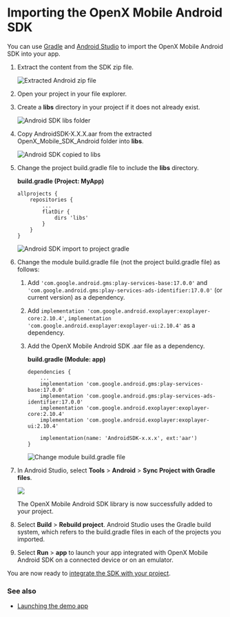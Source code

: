 
Importing the OpenX Mobile Android SDK
======================================

You can use
[Gradle](https://developer.android.com/tools/building/plugin-for-gradle.html)
and [Android
Studio](http://developer.android.com/tools/studio/index.html) to import
the OpenX Mobile Android SDK into your app.

1.  Extract the content from the SDK zip file.

    ![Extracted Android zip
    file](res/android-importing-extract.png "Extracted Android zip file")

2.  Open your project in your file explorer.
3.  Create a **libs** directory in your project if it does not already
    exist.

    ![Android SDK libs
    folder](res/android-importing-libs.png "Android SDK libs folder")

4.  Copy AndroidSDK-X.X.X.aar from the extracted
    OpenX\_Mobile\_SDK\_Android folder into **libs**.

    ![Android SDK copied to
    libs](res/android-importing-libs2.png "Android SDK copied to libs")

5.  Change the project build.gradle file to include the **libs**
    directory.

    **build.gradle (Project: MyApp)**

        allprojects {
            repositories {
                ...
                flatDir {
                    dirs 'libs'
                }
            }
        }
                    

    ![Android SDK import to project gradle](res/android-importing-project-gradle.png "Android SDK import to project gradle")

6.  Change the module build.gradle file (not the project build.gradle
    file) as follows:
    1.  Add `'com.google.android.gms:play-services-base:17.0.0'` and `'com.google.android.gms:play-services-ads-identifier:17.0.0'` (or current version) as a dependency.
    
    2. Add `implementation 'com.google.android.exoplayer:exoplayer-core:2.10.4'`, `implementation 'com.google.android.exoplayer:exoplayer-ui:2.10.4'` as a dependency.

    3.  Add the OpenX Mobile Android SDK .aar file as a dependency.

        **build.gradle (Module: app)**

            dependencies {
                ...
                implementation 'com.google.android.gms:play-services-base:17.0.0'
                implementation 'com.google.android.gms:play-services-ads-identifier:17.0.0'
                implementation 'com.google.android.exoplayer:exoplayer-core:2.10.4'
                implementation 'com.google.android.exoplayer:exoplayer-ui:2.10.4'
           
                implementation(name: 'AndroidSDK-x.x.x', ext:'aar')
            }
                        

        ![Change module build.gradle file](res/android-importing-module-gradle.png "Change module build.gradle file")

7.  In Android Studio, select **Tools** \> **Android** \> **Sync Project
    with Gradle files**.

    ![](res/android_sdk_demo_app_sync_project_with_gradle.png)

    The OpenX Mobile Android SDK library is now successfully added to
    your project.

8.  Select **Build** \> **Rebuild project**. Android Studio uses the
    Gradle build system, which refers to the build.gradle files in each
    of the projects you imported.
    
9.  Select **Run** \> **app** to launch your app integrated with OpenX
    Mobile Android SDK on a connected device or on an emulator.

You are now ready to [integrate the SDK with your
project](android-sdk-integration.md).

### See also 

-   [Launching the demo app](android-sdk-demo-app-launch.md)
